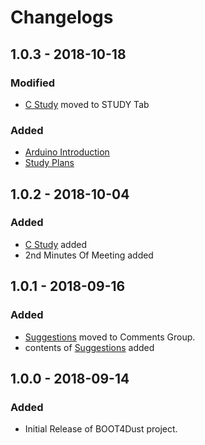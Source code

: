 # Changelogs

## 1.0.3 - 2018-10-18

### Modified

* [C Study](../study/c-study.md) moved to STUDY Tab

### Added

* [Arduino Introduction](../guides/arduino-introduction.md)
* [Study Plans](../study/study-plans.md)

## 1.0.2 - 2018-10-04

### Added

* [C Study](../study/c-study.md) added
* 2nd Minutes Of Meeting added

## 1.0.1 - 2018-09-16

### Added

* [Suggestions](suggestions.md) moved to Comments Group.
* contents of [Suggestions](suggestions.md) added

## 1.0.0 - 2018-09-14

### Added

* Initial Release of BOOT4Dust project.



